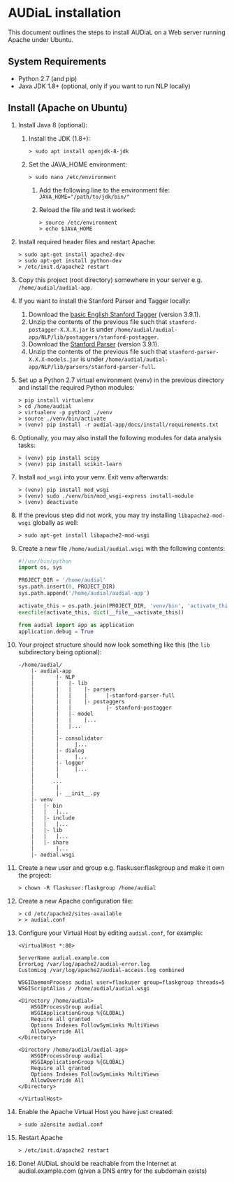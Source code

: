 # AUDiaL installation

This document outlines the steps to install AUDiaL on a Web server running Apache under Ubuntu.

## System Requirements

- Python 2.7 (and pip)
- Java JDK 1.8+ (optional, only if you want to run NLP locally)

## Install (Apache on Ubuntu)

1. Install Java 8 (optional):
    1. Install the JDK (1.8+):

        ```shell
        > sudo apt install openjdk-8-jdk
        ```

    2. Set the JAVA_HOME environment:

        ```shell
        > sudo nano /etc/environment
        ```

        1.  Add the following line to the environment file: `JAVA_HOME="/path/to/jdk/bin/"`
        2.  Reload the file and test it worked:

            ```shell
            > source /etc/environment
            > echo $JAVA_HOME
            ```

2. Install required header files and restart Apache:

    ```shell
    > sudo apt-get install apache2-dev
    > sudo apt-get install python-dev
    > /etc/init.d/apache2 restart
    ``` 

3. Copy this project (root directory) somewhere in your server e.g. `/home/audial/audial-app`.
4. If you want to install the Stanford Parser and Tagger locally: 
    1. Download the [basic English Stanford Tagger](https://nlp.stanford.edu/software/tagger.shtml#Download) (version 3.9.1).
    2. Unzip the contents of the previous file such that `stanford-postagger-X.X.X.jar` is under `/home/audial/audial-app/NLP/lib/postaggers/stanford-postagger`.
    3. Download the [Stanford Parser](https://nlp.stanford.edu/software/lex-parser.shtml#Download) (version 3.9.1).
    4. Unzip the contents of the previous file such that `stanford-parser-X.X.X-models.jar` is under `/home/audial/audial-app/NLP/lib/parsers/stanford-parser-full`.
5. Set up a Python 2.7 virtual environment (venv) in the previous directory and install the required Python modules:

    ```shell
    > pip install virtualenv
    > cd /home/audial
    > virtualenv -p python2 ./venv
    > source ./venv/bin/activate
    > (venv) pip install -r audial-app/docs/install/requirements.txt
    ```

6. Optionally, you may also install the following modules for data analysis tasks:

    ```shell
    > (venv) pip install scipy
    > (venv) pip install scikit-learn
    ```

7. Install `mod_wsgi` into your venv. Exit venv afterwards:

    ```shell
    > (venv) pip install mod_wsgi
    > (venv) sudo ./venv/bin/mod_wsgi-express install-module
    > (venv) deactivate
    ```
   
8. If the previous step did not work, you may try installing `libapache2-mod-wsgi` globally as well:

    ```shell
    > sudo apt-get install libapache2-mod-wsgi
    ```

9.  Create a new file `/home/audial/audial.wsgi` with the following contents:

    ```python
    #!/usr/bin/python
    import os, sys
    
    PROJECT_DIR = '/home/audial'
    sys.path.insert(0, PROJECT_DIR)
    sys.path.append('/home/audial/audial-app')
    
    activate_this = os.path.join(PROJECT_DIR, 'venv/bin', 'activate_this.py' )
    execfile(activate_this, dict(__file__=activate_this))
    
    from audial import app as application
    application.debug = True
    ```

10. Your project structure should now look something like this (the `lib` subdirectory being optional):

    ```
    -/home/audial/
        |- audial-app
        |       |- NLP
        |       |   |- lib
        |       |   |    |- parsers
        |       |   |    |      |-stanford-parser-full            
        |       |   |    |- postaggers
        |       |   |           |- stanford-postagger
        |       |   |- model
        |       |   |    |...
        |       |   |...
        |       |     
        |       |- consolidator
        |       |     |...
        |       |- dialog
        |       |     |...
        |       |- logger
        |       |     |...
        |       |
        |      ...
        |       |
        |       |- __init__.py
        |- venv
        |   |- bin
        |   |   |...
        |   |- include
        |   |   |...
        |   |- lib
        |   |   |...
        |   |- share
        |       |...
        |- audial.wsgi
    ```

11. Create a new user and group e.g. flaskuser:flaskgroup and make it own the project:

    ```shell
    > chown -R flaskuser:flaskgroup /home/audial
    ```

12. Create a new Apache configuration file:

    ```shell
    > cd /etc/apache2/sites-available
    > > audial.conf
    ```

13. Configure your Virtual Host by editing `audial.conf`, for example:

    ```
    <VirtualHost *:80>
    
    ServerName audial.example.com
    ErrorLog /var/log/apache2/audial-error.log
    CustomLog /var/log/apache2/audial-access.log combined

    WSGIDaemonProcess audial user=flaskuser group=flaskgroup threads=5
    WSGIScriptAlias / /home/audial/audial.wsgi
	
	<Directory /home/audial>
        WSGIProcessGroup audial
        WSGIApplicationGroup %{GLOBAL}
        Require all granted
		Options Indexes FollowSymLinks MultiViews
        AllowOverride All
    </Directory>
	
	<Directory /home/audial/audial-app>
        WSGIProcessGroup audial
        WSGIApplicationGroup %{GLOBAL}
        Require all granted
		Options Indexes FollowSymLinks MultiViews
        AllowOverride All
    </Directory>

    </VirtualHost>
    ```

14. Enable the Apache Virtual Host you have just created:

    ```shell
    > sudo a2ensite audial.conf
    ```

15. Restart Apache

    ```shell
    > /etc/init.d/apache2 restart
    ``` 
    
16. Done! AUDiaL should be reachable from the Internet at audial.example.com (given a DNS entry for the subdomain exists)
